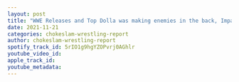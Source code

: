 ```yaml
---
layout: post
title: "WWE Releases and Top Dolla was making enemies in the back, Impact Turning point results, AEW Dynamite & Rampage Review and ROH news"
date: 2021-11-21
categories: chokeslam-wrestling-report
author: chokeslam-wrestling-report
spotify_track_id: 5rIO1g9hgYZOPvrj0AGhlr
youtube_video_id: 
apple_track_id: 
youtube_metadata: 
---
```

